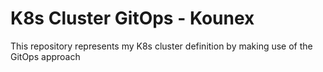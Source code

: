 # K8s Cluster GitOps - Kounex

This repository represents my K8s cluster definition by making use of the GitOps approach
